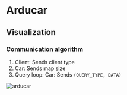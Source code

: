 # Arducar

## Visualization

### Communication algorithm

1. Client: Sends client type
2. Car: Sends map size
3. Query loop: Car: Sends `(QUERY_TYPE, DATA)`

![arducar](https://github.com/glebboyko/arducar/assets/115988384/59c49167-0806-4ed5-b1fe-df98d51ecaf2)
